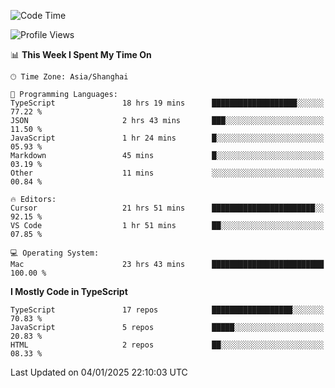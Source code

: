 <!--START_SECTION:waka-->
![Code Time](http://img.shields.io/badge/Code%20Time-7%2C195%20hrs%2021%20mins-blue)

![Profile Views](http://img.shields.io/badge/Profile%20Views-0-blue)

📊 **This Week I Spent My Time On** 

```text
🕑︎ Time Zone: Asia/Shanghai

💬 Programming Languages: 
TypeScript               18 hrs 19 mins      ███████████████████░░░░░░   77.22 % 
JSON                     2 hrs 43 mins       ███░░░░░░░░░░░░░░░░░░░░░░   11.50 % 
JavaScript               1 hr 24 mins        █░░░░░░░░░░░░░░░░░░░░░░░░   05.93 % 
Markdown                 45 mins             █░░░░░░░░░░░░░░░░░░░░░░░░   03.19 % 
Other                    11 mins             ░░░░░░░░░░░░░░░░░░░░░░░░░   00.84 % 

🔥 Editors: 
Cursor                   21 hrs 51 mins      ███████████████████████░░   92.15 % 
VS Code                  1 hr 51 mins        ██░░░░░░░░░░░░░░░░░░░░░░░   07.85 % 

💻 Operating System: 
Mac                      23 hrs 43 mins      █████████████████████████   100.00 % 
```

**I Mostly Code in TypeScript** 

```text
TypeScript               17 repos            ██████████████████░░░░░░░   70.83 % 
JavaScript               5 repos             █████░░░░░░░░░░░░░░░░░░░░   20.83 % 
HTML                     2 repos             ██░░░░░░░░░░░░░░░░░░░░░░░   08.33 % 
```




 Last Updated on 04/01/2025 22:10:03 UTC
<!--END_SECTION:waka-->
